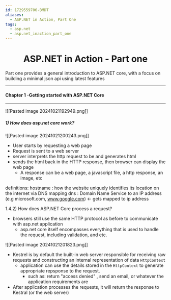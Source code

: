 ```yaml
---
id: 1729559706-BMDT
aliases:
  - ASP.NET in Action, Part One
tags:
  - asp.net
  - asp.net_inaction_part_one
---
```



<center>
<h1>ASP.NET in Action - Part one</h1>
</center>

Part one provides a general introduction to ASP.NET core, with a focus on building a minimal json api using latest
features


---
#### Chapter 1 -Getting started with ASP.NET Core
---
![[Pasted image 20241021192949.png]]


##### 1) How does asp.net core work?
![[Pasted image 20241021200243.png]]

- User starts by requesting a web page
- Request is sent to a web server
- server interprets the http request to be and generates html 
- sends the html back in the HTTP response, then browser can display the web page
    - A response can be a web page, a javascript file, a http response, an image, etc

definitions: 
hostname    :    how the website uniquely identifies its location on the internet via DNS mapping
dns         :    Domain Name Service to an IP address (e.g microsoft.com, www.google.com) <- gets mapped to ip address

1.4.2) How does ASP.NET Core process a request?
-  browsers still use the same HTTP protocol as before to communicate with asp.net application
      - asp.net core itself encompasses everything that is used to handle the request, including validation, and etc. 

![[Pasted image 20241021201823.png]]

- Kestrel is by default the built-in web server responsible for receiving raw requests and constructing an internal 
  representation of data   `HttpContext`
  - application can use the details stored in the `HttpContext` to generate appropriate repsponse to the request. 
    - such as: return "access denied" , send an email, or whatever the application requirements are
- After application processes the requests, it will return the response to Kestral (or the web server)
